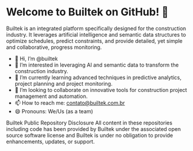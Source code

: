 # Welcome to Builtek on GitHub! 👋
Builtek is an integrated platform specifically designed for the construction industry. It leverages artificial intelligence and semantic data structures to optimize schedules, predict constraints, and provide detailed, yet simple and collaborative, progress monitoring.
- 👋 Hi, I’m @builtek 
- 👀 I’m interested in leveraging AI and semantic data to transform the construction industry.  
- 🌱 I’m currently learning advanced techniques in predictive analytics, project planning and project monitoring.  
- 💞️ I’m looking to collaborate on innovative tools for construction project management and automation.  
- 📫 How to reach me: contato@builtek.com.br
- 😄 Pronouns: We/Us (as a team)
  
Builtek Public Repository Disclosure
All content in these repositories including code has been provided by Builtek under the associated open source software license and Builtek is under no obligation to provide enhancements, updates, or support. 
